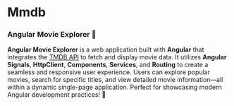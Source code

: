 # Mmdb

### Angular Movie Explorer 🎥

**Angular Movie Explorer** is a web application built with **Angular** that integrates the [TMDB API](https://www.themoviedb.org/) to fetch and display movie data. It utilizes **Angular Signals**, **HttpClient**, **Components**, **Services**, and **Routing** to create a seamless and responsive user experience. Users can explore popular movies, search for specific titles, and view detailed movie information—all within a dynamic single-page application. Perfect for showcasing modern Angular development practices! 🚀
 

